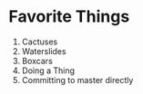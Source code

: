 # Favorite Things

1. Cactuses
2. Waterslides
3. Boxcars
4. Doing a Thing
5. Committing to master directly
